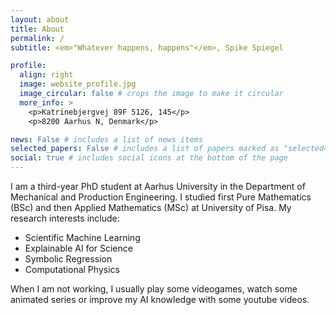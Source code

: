 ```yaml
---
layout: about
title: About
permalink: /
subtitle: <em>"Whatever happens, happens"</em>, Spike Spiegel

profile:
  align: right
  image: website_profile.jpg
  image_circular: false # crops the image to make it circular
  more_info: >
    <p>Katrinebjergvej 89F 5126, 145</p>
    <p>8200 Aarhus N, Denmark</p>

news: False # includes a list of news items
selected_papers: False # includes a list of papers marked as "selected={true}"
social: true # includes social icons at the bottom of the page
---
```


I am a third-year PhD student at Aarhus University in the Department of Mechanical and Production Engineering.
I studied first Pure Mathematics (BSc) and then Applied Mathematics (MSc) at University of Pisa.
My research interests include:

- Scientific Machine Learning
- Explainable AI for Science
- Symbolic Regression
- Computational Physics

When I am not working, I usually play some videogames, watch some animated series or improve my AI knowledge
with some youtube videos.
